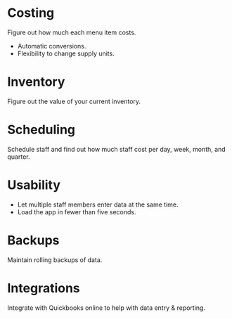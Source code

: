 # Costing

Figure out how much each menu item costs.

- Automatic conversions.
- Flexibility to change supply units.

# Inventory

Figure out the value of your current inventory.

# Scheduling

Schedule staff and find out how much staff cost per day, week, month, and quarter.

# Usability

- Let multiple staff members enter data at the same time.
- Load the app in fewer than five seconds.

# Backups

Maintain rolling backups of data.

# Integrations

Integrate with Quickbooks online to help with data entry & reporting.
